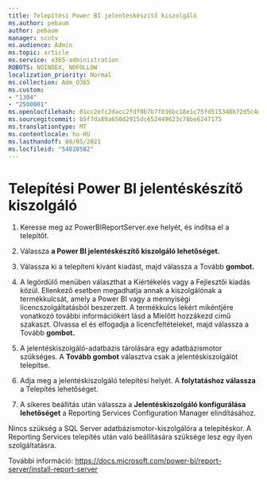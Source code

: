 ```yaml
---
title: Telepítési Power BI jelentéskészítő kiszolgáló
ms.author: pebaum
author: pebaum
manager: scotv
ms.audience: Admin
ms.topic: article
ms.service: o365-administration
ROBOTS: NOINDEX, NOFOLLOW
localization_priority: Normal
ms.collection: Adm_O365
ms.custom:
- "1304"
- "2500001"
ms.openlocfilehash: 01cc2efc2dacc2fdf0b7b7f036bc18e1c75fd515348b72d5c4dde96949a51a2d
ms.sourcegitcommit: b5f7da89a650d2915dc652449623c78be6247175
ms.translationtype: MT
ms.contentlocale: hu-HU
ms.lasthandoff: 08/05/2021
ms.locfileid: "54028582"
---
```

# <a name="install-power-bi-report-server"></a>Telepítési Power BI jelentéskészítő kiszolgáló

1. Keresse meg az PowerBIReportServer.exe helyét, és indítsa el a telepítőt.

2. Válassza **a Power BI jelentéskészítő kiszolgáló lehetőséget.**

3. Válassza ki a telepíteni kívánt kiadást, majd válassza a Tovább **gombot.**

4. A legördülő menüben választhat a Kiértékelés vagy a Fejlesztői kiadás közül.  Ellenkező esetben megadhatja annak a kiszolgálónak a termékkulcsát, amely a Power BI vagy a mennyiségi licencszolgáltatásból beszerzett. A termékkulcs lekért mikéntjére vonatkozó további információkért lásd a Mielőtt hozzákezd című szakaszt. Olvassa el és elfogadja a licencfeltételeket, majd válassza a Tovább **gombot.**

5. A jelentéskiszolgáló-adatbázis tárolására egy adatbázismotor szükséges. A **Tovább gombot** választva csak a jelentéskiszolgálót telepítse.

6. Adja meg a jelentéskiszolgáló telepítési helyét. A **folytatáshoz válassza** a Telepítés lehetőséget.

7. A sikeres beállítás után válassza a **Jelentéskiszolgáló konfigurálása lehetőséget** a Reporting Services Configuration Manager elindításához.

Nincs szükség a SQL Server adatbázismotor-kiszolgálóra a telepítéskor. A Reporting Services telepítés után való beállítására szüksége lesz egy ilyen szolgáltatásra.

További információ: https://docs.microsoft.com/power-bi/report-server/install-report-server

